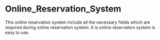 # Online_Reservation_System
This online reservation system include all the necessary fields which are required during online reservation system. It is online reservation system is easy to use.

